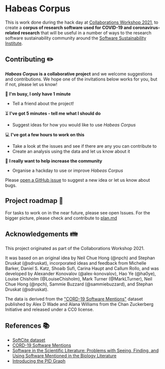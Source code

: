 # Habeas Corpus

This is work done during the hack day at [Collaborations Workshop 2021](https://www.software.ac.uk/cw21), to create a **corpus of research software used for COVID-19 and coronavirus-related research** that will be useful in a number of ways to the research software sustainability community around the [Software Sustainability Institute](https://www.software.ac.uk/).

## Contributing :pencil2:

**_Habeas Corpus_ is a collaborative project** and we welcome suggestions and contributions. We hope one of the invitations below works for you, but if not, please let us know!

:running: **I'm busy, I only have 1 minute**
- Tell a friend about the project!

:hourglass_flowing_sand: **I've got 5 minutes - tell me what I should do**
- Suggest ideas for how you would like to use _Habeas Corpus_

:computer: **I've got a few hours to work on this**
- Take a look at the issues and see if there are any you can contribute to
- Create an analysis using the data and let us know about it

:tada: **I really want to help increase the community**
- Organise a hackday to use or improve _Habeas Corpus_

Please [open a GitHub issue](https://github.com/softwaresaved/habeas-corpus/issues) to suggest a new idea or let us know about bugs.

## Project roadmap :checkered_flag:
For tasks to work on in the near future, please see open Issues. 
For the bigger picture, please check and contribute to [plan.md](docs/plan.md)

## Acknowledgements :family:

This project originated as part of the Collaborations Workshop 2021.

It was based on an original idea by Neil Chue Hong (@npch) and Stephan Druskat (@sdruskat), incorporated ideas and feedback from Michelle Barker, Daniel S. Katz, Shoaib Sufi, Carina Haupt and Callum Rollo, and was developed by Alexander Konovalov (@alex-konovalov), Hao Ye (@ha0ye), Louise Chisholm (@LouiseChisholm), Mark Turner (@MarkLTurner), Neil Chue Hong (@npch), Sammie Buzzard (@sammiebuzzard), and Stephan Druskat (@sdruskat).

The data is derived from the ["CORD-19 Software Mentions"](https://datadryad.org/stash/dataset/doi:10.5061/dryad.vmcvdncs0) dataset published by Alex D Wade and Alana Williams from the Chan Zuckerberg Initiative and released under a CC0 license. 


## References :books:

- [SoftCite dataset](https://github.com/howisonlab/softcite-dataset)
- [CORD-19 Software Mentions](https://datadryad.org/stash/dataset/doi:10.5061/dryad.vmcvdncs0)
- [Software in the Scientific Literature: Problems with Seeing, Finding, and Using Software Mentioned in the Biology Literature](http://james.howison.name/pubs/howison-bullard-2015-software-citation.pdf)
- [Introducing the PID Graph](https://www.project-freya.eu/en/blogs/blogs/the-pid-graph)
